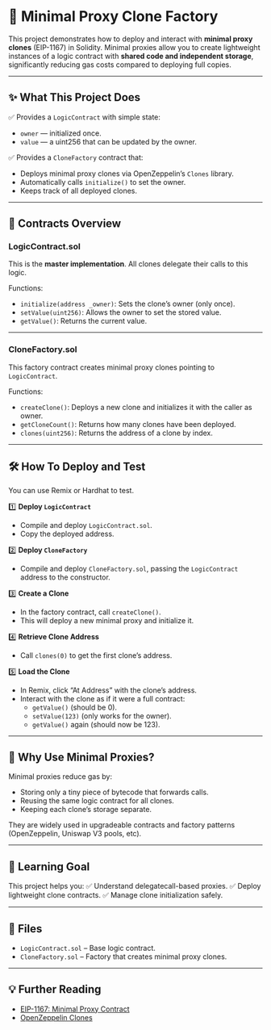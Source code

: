 # 🧠 Minimal Proxy Clone Factory

This project demonstrates how to deploy and interact with **minimal proxy clones** (EIP-1167) in Solidity. Minimal proxies allow you to create lightweight instances of a logic contract with **shared code and independent storage**, significantly reducing gas costs compared to deploying full copies.

---

## ✨ What This Project Does

✅ Provides a `LogicContract` with simple state:

- `owner` — initialized once.
- `value` — a uint256 that can be updated by the owner.

✅ Provides a `CloneFactory` contract that:

- Deploys minimal proxy clones via OpenZeppelin’s `Clones` library.
- Automatically calls `initialize()` to set the owner.
- Keeps track of all deployed clones.

---

## 🧩 Contracts Overview

### LogicContract.sol
This is the **master implementation**. All clones delegate their calls to this logic.  

Functions:
- `initialize(address _owner)`: Sets the clone’s owner (only once).
- `setValue(uint256)`: Allows the owner to set the stored value.
- `getValue()`: Returns the current value.

---

### CloneFactory.sol
This factory contract creates minimal proxy clones pointing to `LogicContract`.  

Functions:
- `createClone()`: Deploys a new clone and initializes it with the caller as owner.
- `getCloneCount()`: Returns how many clones have been deployed.
- `clones(uint256)`: Returns the address of a clone by index.

---

## 🛠️ How To Deploy and Test

You can use Remix or Hardhat to test.  

1️⃣ **Deploy `LogicContract`**
- Compile and deploy `LogicContract.sol`.
- Copy the deployed address.

2️⃣ **Deploy `CloneFactory`**
- Compile and deploy `CloneFactory.sol`, passing the `LogicContract` address to the constructor.

3️⃣ **Create a Clone**
- In the factory contract, call `createClone()`.
- This will deploy a new minimal proxy and initialize it.

4️⃣ **Retrieve Clone Address**
- Call `clones(0)` to get the first clone’s address.

5️⃣ **Load the Clone**
- In Remix, click “At Address” with the clone’s address.
- Interact with the clone as if it were a full contract:
  - `getValue()` (should be 0).
  - `setValue(123)` (only works for the owner).
  - `getValue()` again (should now be 123).

---

## 🚀 Why Use Minimal Proxies?

Minimal proxies reduce gas by:
- Storing only a tiny piece of bytecode that forwards calls.
- Reusing the same logic contract for all clones.
- Keeping each clone’s storage separate.

They are widely used in upgradeable contracts and factory patterns (OpenZeppelin, Uniswap V3 pools, etc).

---

## 🧠 Learning Goal

This project helps you:
✅ Understand delegatecall-based proxies.
✅ Deploy lightweight clone contracts.
✅ Manage clone initialization safely.

---

## 📂 Files

- `LogicContract.sol` – Base logic contract.
- `CloneFactory.sol` – Factory that creates minimal proxy clones.

---

## 💡 Further Reading

- [EIP-1167: Minimal Proxy Contract](https://eips.ethereum.org/EIPS/eip-1167)
- [OpenZeppelin Clones](https://docs.openzeppelin.com/contracts/4.x/api/proxy#Clones)
